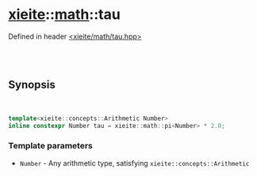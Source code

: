 # [xieite](../xieite.md)::[math](../math.md)::tau
Defined in header [<xieite/math/tau.hpp>](../../include/xieite/math/tau.hpp)

<br/><br/>

## Synopsis

<br/>

```cpp
template<xieite::concepts::Arithmetic Number>
inline constexpr Number tau = xieite::math::pi<Number> * 2.0;
```
### Template parameters
- `Number` - Any arithmetic type, satisfying `xieite::concepts::Arithmetic`
